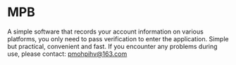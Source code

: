 # MPB
A simple software that records your account information on various platforms, you only need to pass verification to enter the application. Simple but practical, convenient and fast. If you encounter any problems during use, please contact: pmohpihv@163.com
